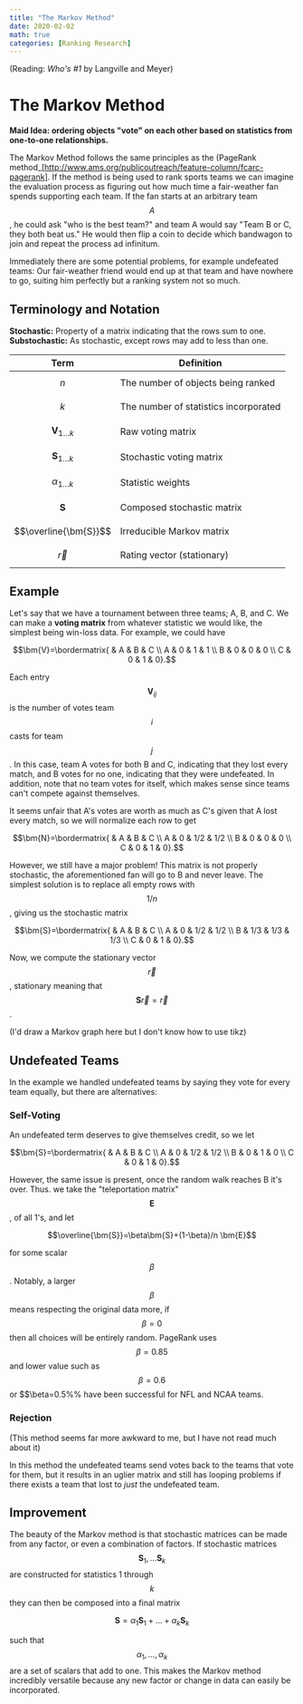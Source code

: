 ```yaml
---
title: "The Markov Method"
date: 2020-02-02
math: true 
categories: [Ranking Research]
---
```


(Reading: *Who's #1* by Langville and Meyer)

# The Markov Method

**Maid Idea: ordering objects "vote" on each other based on statistics from one-to-one relationships.**

The Markov Method follows the same principles as the (PageRank method_[http://www.ams.org/publicoutreach/feature-column/fcarc-pagerank]. If the method is being used to rank sports teams we can imagine the evaluation process as figuring out how much time a fair-weather fan spends supporting each team. If the fan starts at an arbitrary team $$A$$, he could ask "who is the best team?" and team A would say "Team B or C, they both beat us." He would then flip a coin to decide which bandwagon to join and repeat the process ad infinitum. 

Immediately there are some potential problems, for example undefeated teams: Our fair-weather friend would end up at that team and have nowhere to go, suiting him perfectly but a ranking system not so much.

## Terminology and Notation

**Stochastic:** Property of a matrix indicating that the rows sum to one.  
**Substochastic:** As stochastic, except rows may add to less than one.

| Term                  | Definition                            	|
|-----------------------|---------------------------------------	|
| $$n$$                 | The number of objects being ranked    	|
| $$k$$                 | The number of statistics incorporated 	|
| $$\bm{V}_{1\dots k}$$ | Raw voting matrix                     	|
| $$\bm{S}_{1\dots k}$$ | Stochastic voting matrix              	|
| $$\alpha_{1\dots k}$$ | Statistic weights                     	|
| $$\bm{S}$$            | Composed stochastic matrix            	|
| $$\overline{\bm{S}}$$ | Irreducible Markov matrix             	|
| $$\vec{r}$$           | Rating vector (stationary)            	|

## Example

Let's say that we have a tournament between three teams; A, B, and C. We can make a **voting matrix** from whatever statistic we would like, the simplest being win-loss data. For example, we could have 

$$\bm{V}=\bordermatrix{ & A & B & C \\
                      A & 0 & 1 & 1 \\
                      B & 0 & 0 & 0 \\
                      C & 0 & 1 & 0}.$$

Each entry $$\bm{V}_{ij}$$ is the number of votes team $$i$$ casts for team $$j$$. In this case, team A votes for both B and C, indicating that they lost every match, and B votes for no one, indicating that they were undefeated. In addition, note that no team votes for itself, which makes sense since teams can't compete against themselves.

It seems unfair that A's votes are worth as much as C's given that A lost every match, so we will normalize each row to get 

$$\bm{N}=\bordermatrix{ & A & B & C \\
                      A & 0 & 1/2 & 1/2 \\
                      B & 0 & 0 & 0 \\
                      C & 0 & 1 & 0}.$$


However, we still have a major problem! This matrix is not properly stochastic, the aforementioned fan will go to B and never leave. The simplest solution is to replace all empty rows with $$1/n$$, giving us the stochastic matrix

$$\bm{S}=\bordermatrix{ & A & B & C \\
                      A & 0 & 1/2 & 1/2 \\
                      B & 1/3 & 1/3 & 1/3 \\
                      C & 0 & 1 & 0}.$$

Now, we compute the stationary vector $$\vec{r}$$, stationary meaning that $$\bm{S}\vec{r}=\vec{r}$$. 

(I'd draw a Markov graph here but I don't know how to use tikz)


## Undefeated Teams

In the example we handled undefeated teams by saying they vote for every team equally, but there are alternatives: 

### Self-Voting

An undefeated term deserves to give themselves credit, so we let 

$$\bm{S}=\bordermatrix{ & A & B & C \\
                      A & 0 & 1/2 & 1/2 \\
                      B & 0 & 1 & 0 \\
                      C & 0 & 1 & 0}.$$

However, the same issue is present, once the random walk reaches B it's over. Thus. we take the "teleportation matrix" $$\bm{E}$$, of all 1's, and let 

$$\overline{\bm{S}}=\beta\bm{S}+(1-\beta)/n \bm{E}$$

for some scalar $$\beta$$. Notably, a larger $$\beta$$ means respecting the original data more, if $$\beta=0$$ then all choices will be entirely random. PageRank uses $$\beta=0.85$$ and lower value such as $$\beta=0.6$$ or $$\beta=0.5%% have been successful for NFL and NCAA teams.

### Rejection

(This method seems far more awkward to me, but I have not read much about it)

In this method the undefeated teams send votes back to the teams that vote for them, but it results in an uglier matrix and still has looping problems if there exists a team that lost to *just* the undefeated team.


## Improvement

The beauty of the Markov method is that stochastic matrices can be made from any factor, or even a combination of factors. If stochastic matrices $$\bm{S}_1,\dots\bm{S}_k$$ are constructed for statistics 1 through $$k$$ they can then be composed into a final matrix

$$\bm{S}=\alpha_1\bm{S}_1+\dots+\alpha_k\bm{S}_k$$

such that $$\alpha_1,\dots,\alpha_k$$ are a set of scalars that add to one. This makes the Markov method incredibly versatile because any new factor or change in data can easily be incorporated.